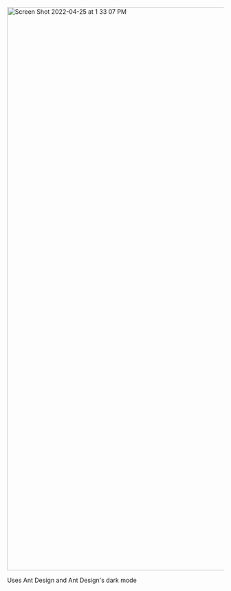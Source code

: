 
<img width="1307" alt="Screen Shot 2022-04-25 at 1 33 07 PM" src="https://user-images.githubusercontent.com/55119946/165176257-7e3d32b4-225a-449b-970c-61da37a1c01e.png">

Uses Ant Design and Ant Design's dark mode
